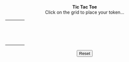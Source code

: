 <html>
  <head>
    <link rel="stylesheet" type="text/css" href="https://thetwoboom.github.io/adventkalender/tictactoe/style.css">
  </head>
  <body>
    <center><B>Tic Tac Toe</B><br/>
Click on the grid to place your token...
<Table>
  <tr>
    <td id="cell_0_0" class="cell" onClick="JavaScript: clickCell(0,0);">&nbsp;</td>
    <td id="cell_0_1" class="cell" onClick="JavaScript: clickCell(0,1);">&nbsp;</td>
    <td id="cell_0_2" class="cell" onClick="JavaScript: clickCell(0,2);">&nbsp;</td>
  </tr>
    <tr>
    <td id="cell_1_0" class="cell" onClick="JavaScript: clickCell(1,0);">&nbsp;</td>
    <td id="cell_1_1" class="cell" onClick="JavaScript: clickCell(1,1);">&nbsp;</td>
    <td id="cell_1_2" class="cell" onClick="JavaScript: clickCell(1,2);">&nbsp;</td>
  </tr>
    <tr>
    <td id="cell_2_0" class="cell" onClick="JavaScript: clickCell(2,0);">&nbsp;</td>
    <td id="cell_2_1" class="cell" onClick="JavaScript: clickCell(2,1);">&nbsp;</td>
    <td id="cell_2_2" class="cell" onClick="JavaScript: clickCell(2,2);">&nbsp;</td>
  </tr>
  </table>
<input type=button onClick="Javascript: reset();" value="Reset">
  <br/><br/>
  </center>
  <script src="https://thetwoboom.github.io/adventkalender/tictactoe/tictactoe.js"></script>
  </body>
</html>
